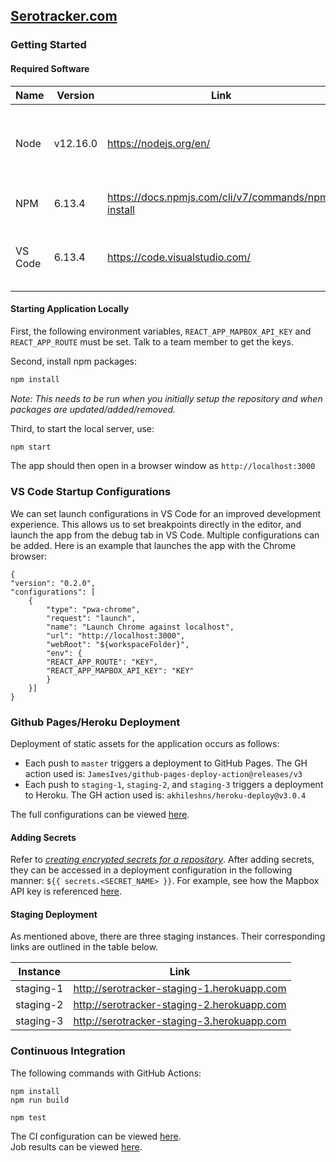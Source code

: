 
## [Serotracker.com](https://serotracker.com/)

### Getting Started

#### Required Software
| Name | Version |  Link |  Description |
|--|--|--|--|
| Node | v12.16.0 | https://nodejs.org/en/ | Open source server environment for javascript |
| NPM | 6.13.4 | https://docs.npmjs.com/cli/v7/commands/npm-install | Software Package Manager |
| VS Code | 6.13.4 | https://code.visualstudio.com/ | Code IDE, not required but popular choice for this project |

#### Starting Application Locally
First, the following environment variables, `REACT_APP_MAPBOX_API_KEY` and `REACT_APP_ROUTE` must be set. Talk to a team member to get the keys.

Second, install npm packages:
```bash
npm install
```
*Note: This needs to be run when you initially setup the repository and when packages are updated/added/removed.*

Third, to start the local server, use:
```bash
npm start
```
The app should then open in a browser window as `http://localhost:3000`

### VS  Code Startup Configurations
We can set launch configurations in VS Code for an improved development experience. This allows us to set breakpoints directly in the editor, and launch the app from the debug tab in VS Code. Multiple configurations can be added. Here is an example that launches the app with the Chrome browser:
```
{
"version": "0.2.0",
"configurations": [
	{
		"type": "pwa-chrome",
		"request": "launch",
		"name": "Launch Chrome against localhost",
		"url": "http://localhost:3000",
		"webRoot": "${workspaceFolder}",
		"env": {
		"REACT_APP_ROUTE": "KEY",
		"REACT_APP_MAPBOX_API_KEY": "KEY"
		}
	}]
}
```


### Github Pages/Heroku Deployment
Deployment of static assets for the application occurs as follows:
- Each push to `master` triggers a deployment to GitHub Pages. The GH action used is: `JamesIves/github-pages-deploy-action@releases/v3`
- Each push to `staging-1`, `staging-2`, and `staging-3` triggers a deployment to Heroku. The GH action used is: `akhileshns/heroku-deploy@v3.0.4`

The full configurations can be viewed [here](.github/workflows).   

#### Adding Secrets
Refer to [_creating encrypted secrets for a repository_](https://docs.github.com/en/actions/reference/encrypted-secrets#creating-encrypted-secrets-for-a-repository).
After adding secrets, they can be accessed in a deployment configuration in the following manner: `${{ secrets.<SECRET_NAME> }}`. 
For example, see how the Mapbox API key is referenced [here](https://github.com/serotracker/sero-can-webapp/blob/master/.github/workflows/deploy-gh-pages.yml#L25).

#### Staging Deployment  
As mentioned above, there are three staging instances. Their corresponding links are outlined in the table below.

| Instance  | Link                                        |
|-----------|---------------------------------------------|
| staging-1 | http://serotracker-staging-1.herokuapp.com  |
| staging-2 | http://serotracker-staging-2.herokuapp.com  |
| staging-3 | http://serotracker-staging-3.herokuapp.com  |


### Continuous Integration
The following commands with GitHub Actions:  
```
npm install
npm run build  

npm test
```  
The CI configuration can be viewed [here](https://github.com/serotracker/sero-can-webapp/blob/master/.github/workflows/ci.yml).  
Job results can be viewed [here](https://github.com/serotracker/sero-can-webapp/actions?query=workflow%3ACI).
